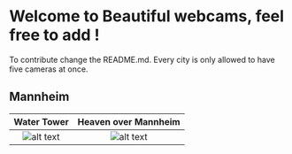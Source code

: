 # Welcome to Beautiful webcams, feel free to add ! 

To contribute change the README.md. Every city is only allowed to have five cameras at once. 

## Mannheim



| Water Tower | Heaven over Mannheim | 
:------------:|:---------------------:
![alt text](https://www.mvv-energie.de/webcam_maritim/MA-Wasserturm.jpg) | ![alt text](http://cam.mannheim-wetter.info/cam1/mannheim-himmel-0.jpg)




